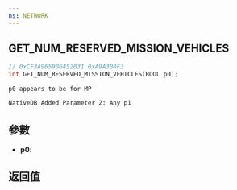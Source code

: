 ```yaml
---
ns: NETWORK
---
```

## GET_NUM_RESERVED_MISSION_VEHICLES

```c
// 0xCF3A965906452031 0xA9A308F3
int GET_NUM_RESERVED_MISSION_VEHICLES(BOOL p0);
```

```
p0 appears to be for MP  
```

```
NativeDB Added Parameter 2: Any p1
```

## 參數
* **p0**: 

## 返回值
